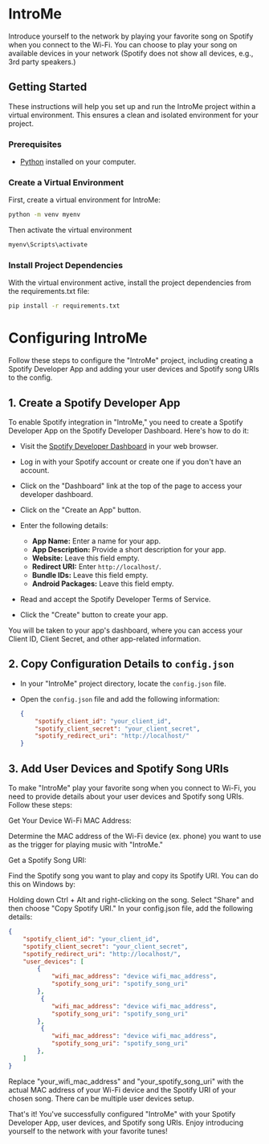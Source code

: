 # IntroMe

Introduce yourself to the network by playing your favorite song on Spotify when you connect to the Wi-Fi.
You can choose to play your song on available devices in your network (Spotify does not show all devices, e.g., 3rd party speakers.)

## Getting Started

These instructions will help you set up and run the IntroMe project within a virtual environment. This ensures a clean and isolated environment for your project.

### Prerequisites

- [Python](https://www.python.org/downloads/) installed on your computer.

### Create a Virtual Environment

First, create a virtual environment for IntroMe:

```bash
python -m venv myenv
```
Then activate the virtual environment

```bash
myenv\Scripts\activate
```
### Install Project Dependencies

With the virtual environment active, install the project dependencies from the requirements.txt file:

```bash
pip install -r requirements.txt
```

# Configuring IntroMe

Follow these steps to configure the "IntroMe" project, including creating a Spotify Developer App and adding your user devices and Spotify song URIs to the config.

## 1. Create a Spotify Developer App

To enable Spotify integration in "IntroMe," you need to create a Spotify Developer App on the Spotify Developer Dashboard. Here's how to do it:

- Visit the [Spotify Developer Dashboard](https://developer.spotify.com/dashboard) in your web browser.

- Log in with your Spotify account or create one if you don't have an account.

- Click on the "Dashboard" link at the top of the page to access your developer dashboard.

- Click on the "Create an App" button.

- Enter the following details:
  - **App Name:** Enter a name for your app.
  - **App Description:** Provide a short description for your app.
  - **Website:** Leave this field empty.
  - **Redirect URI:** Enter `http://localhost/`.
  - **Bundle IDs:** Leave this field empty.
  - **Android Packages:** Leave this field empty.

- Read and accept the Spotify Developer Terms of Service.

- Click the "Create" button to create your app.

You will be taken to your app's dashboard, where you can access your Client ID, Client Secret, and other app-related information.

## 2. Copy Configuration Details to `config.json`

- In your "IntroMe" project directory, locate the `config.json` file.

- Open the `config.json` file and add the following information:
  ```json
  {
      "spotify_client_id": "your_client_id",
      "spotify_client_secret": "your_client_secret",
      "spotify_redirect_uri": "http://localhost/"
  }

## 3. Add User Devices and Spotify Song URIs
To make "IntroMe" play your favorite song when you connect to Wi-Fi, you need to provide details about your user devices and Spotify song URIs. Follow these steps:

Get Your Device Wi-Fi MAC Address:

Determine the MAC address of the Wi-Fi device (ex. phone) you want to use as the trigger for playing music with "IntroMe."

Get a Spotify Song URI:

Find the Spotify song you want to play and copy its Spotify URI. You can do this on Windows by:

Holding down Ctrl + Alt and right-clicking on the song.
Select "Share" and then choose "Copy Spotify URI."
In your config.json file, add the following details:

```json
{
    "spotify_client_id": "your_client_id",
    "spotify_client_secret": "your_client_secret",
    "spotify_redirect_uri": "http://localhost/",
    "user_devices": [
        {
            "wifi_mac_address": "device wifi_mac_address",
            "spotify_song_uri": "spotify_song_uri"
        },
         {
            "wifi_mac_address": "device wifi_mac_address",
            "spotify_song_uri": "spotify_song_uri"
        },
         {
            "wifi_mac_address": "device wifi_mac_address",
            "spotify_song_uri": "spotify_song_uri"
        },
    ]
}
```
Replace "your_wifi_mac_address" and "your_spotify_song_uri" with the actual MAC address of your Wi-Fi device and the Spotify URI of your chosen song. There can be multiple user devices setup.

That's it! You've successfully configured "IntroMe" with your Spotify Developer App, user devices, and Spotify song URIs. Enjoy introducing yourself to the network with your favorite tunes!
